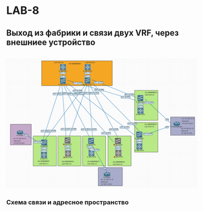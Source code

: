 # LAB-8

## Выход из фабрики и связи двух VRF, через внешниее устройство

![lab8-1.PNG](screenshots/lab8-1.PNG)
---
### Схема связи и адресное пространство
